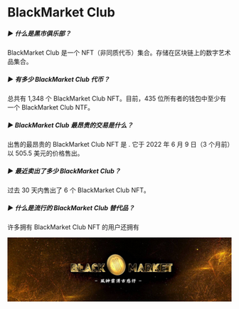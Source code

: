 # BlackMarket Club

##### ▶ 什么是黑市俱乐部？

BlackMarket Club 是一个 NFT（非同质代币）集合。存储在区块链上的数字艺术品集合。

##### ▶ 有多少 BlackMarket Club 代币？

总共有 1,348 个 BlackMarket Club NFT。目前，435 位所有者的钱包中至少有一个 BlackMarket Club NTF。

##### ▶ BlackMarket Club 最昂贵的交易是什么？

出售的最昂贵的 BlackMarket Club NFT 是 . 它于 2022 年 6 月 9 日（3 个月前）以 505.5 美元的价格售出。

##### ▶ 最近卖出了多少 BlackMarket Club？

过去 30 天内售出了 6 个 BlackMarket Club NFT。

##### ▶ 什么是流行的 BlackMarket Club 替代品？

许多拥有 BlackMarket Club NFT 的用户还拥有 

![NFT](NFT.jpg)
